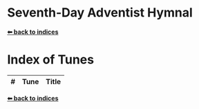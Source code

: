 # Seventh-Day Adventist Hymnal

**[⬅ back to indices]("README.md")**

# Index of Tunes
\# | Tune  | Title                        
-- |------|-------

**[⬅ back to indices]("README.md")**
